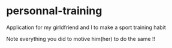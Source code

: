 # personnal-training
Application for my girldfriend and I to make a sport training habit

Note everything you did to motive him(her) to do the same !!